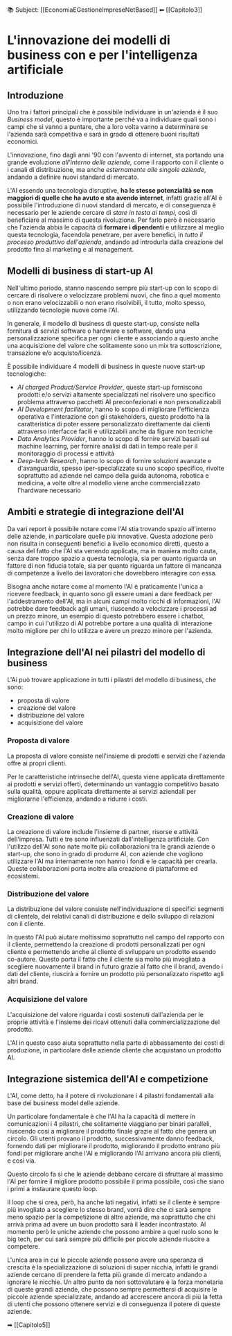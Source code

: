 📚 Subject: [[EconomiaEGestioneImpreseNetBased]]
⬅ [[Capitolo3]]

# L'innovazione dei modelli di business con e per l'intelligenza artificiale

## Introduzione

Uno tra i fattori principali che è possibile individuare in un'azienda è il suo *Business model*, questo è importante perché va a individuare quali sono i campi che si vanno a puntare, che a loro volta vanno a determinare se l'azienda sarà competitiva e sarà in grado di ottenere buoni risultati economici.

L'innovazione, fino dagli anni '90 con l'avvento di internet, sta portando una grande evoluzione *all'interno delle aziende,* come il rapporto con il cliente o i canali di distribuzione, ma anche *esternamente alle singole aziende*, andando a definire nuovi standard di mercato.

L'AI essendo una tecnologia disruptive, **ha le stesse potenzialità se non maggiori di quelle che ha avuto e sta avendo internet**, infatti grazie all'AI è possibile l'introduzione di nuovi standard di mercato, e di conseguenza è necessario per le aziende cercare di *stare in testa ai tempi*, così di beneficiare al massimo di questa rivoluzione.
Per farlo però è necessario che l'azienda abbia le capacità di **formare i dipendenti** e utilizzare al meglio questa tecnologia, facendola penetrare, per avere benefici, in *tutto il processo produttivo dell'azienda*, andando ad introdurla dalla creazione del prodotto fino al marketing e al management.

## Modelli di business di start-up AI

Nell'ultimo periodo, stanno nascendo sempre più start-up con lo scopo di cercare di risolvere o velocizzare problemi nuovi, che fino a quel momento o non erano velocizzabili o non erano risolvibili, il tutto, molto spesso, utilizzando tecnologie nuove come l'AI.

In generale, il modello di business di queste start-up, consiste nella fornitura di servizi software o hardware e software, dando una personalizzazione specifica per ogni cliente e associando a questo anche una acquisizione del valore che solitamente sono un mix tra sottoscrizione, transazione e/o acquisto/licenza.

È possibile individuare 4 modelli di business in queste nuove start-up tecnologiche:
- *AI charged Product/Service Provider*, queste start-up forniscono prodotti e/o servizi altamente specializzati nel risolvere uno specifico problema attraverso pacchetti AI preconfezionati e non personalizzabili
- *AI Development facilitator*, hanno lo scopo di migliorare l'efficienza operativa e l'interazione con gli stakeholders, questo prodotto ha la caratteristica di poter essere personalizzato direttamente dai clienti attraverso interfacce facili e utilizzabili anche da figure non tecniche
- *Data Analytics Provider*, hanno lo scopo di fornire servizi basati sul machine learning, per fornire analisi di dati in tempo reale per il monitoraggio di processi e attività
- *Deep-tech Research*, hanno lo scopo di fornire soluzioni avanzate e d'avanguardia, spesso iper-specializzate su uno scopo specifico, rivolte soprattutto ad aziende nel campo della guida autonoma, robotica e medicina, a volte oltre al modello viene anche commercializzato l'hardware necessario

## Ambiti e strategie di integrazione dell'AI

Da vari report è possibile notare come l'AI stia trovando spazio all'interno delle aziende, in particolare quelle più innovative.
Questa adozione però non risulta in conseguenti benefici a livello economico diretti, questo a causa del fatto che l'AI sta venendo applicata, ma in maniera molto cauta, senza dare troppo spazio a questa tecnologia, sia per quanto riguarda un fattore di non fiducia totale, sia per quanto riguarda un fattore di mancanza di competenze a livello dei lavoratori che dovrebbero interagire con essa.

Bisogna anche notare come al momento l'AI è praticamente l'unica a ricevere feedback, in quanto sono gli essere umani a dare feedback per l'addestramento dell'AI, ma in alcuni campi molto ricchi di informazioni, l'AI potrebbe dare feedback agli umani, riuscendo a velocizzare i processi ad un prezzo minore, un esempio di questo potrebbero essere i chatbot, campo in cui l'utilizzo di AI potrebbe portare a una qualità di interazione molto migliore per chi lo utilizza e avere un prezzo minore per l'azienda.

## Integrazione dell'AI nei pilastri del modello di business

L'Ai può trovare applicazione in tutti i pilastri del modello di business, che sono:
- proposta di valore
- creazione del valore
- distribuzione del valore
- acquisizione del valore

### Proposta di valore

La proposta di valore consiste nell'insieme di prodotti e servizi che l'azienda offre ai propri clienti.

Per le caratteristiche intrinseche dell'AI, questa viene applicata direttamente ai prodotti e servizi offerti, determinando un vantaggio competitivo basato sulla qualità, oppure applicata direttamente ai servizi aziendali per migliorarne l'efficienza, andando a ridurre i costi.

### Creazione di valore

La creazione di valore include l'insieme di partner, risorse e attività dell'impresa.
Tutti e tre sono influenzati dall'intelligenza artificiale.
Con l'utilizzo dell'AI sono nate molte più collaborazioni tra le grandi aziende o start-up, che sono in grado di produrre AI, con aziende che vogliono utilizzare l'AI ma internamente non hanno i fondi e le capacità per crearla.
Queste collaborazioni porta inoltre alla creazione di piattaforme ed ecosistemi.

### Distribuzione del valore

La distribuzione del valore consiste nell'individuazione di specifici segmenti di clientela, dei relativi canali di distribuzione e dello sviluppo di relazioni con il cliente.

In questo l'AI può aiutare moltissimo soprattutto nel campo del rapporto con il cliente, permettendo la creazione di prodotti personalizzati per ogni cliente e permettendo anche al cliente di sviluppare un prodotto essendo co-autore.
Questo porta il fatto che il cliente sia molto più invogliato a scegliere nuovamente il brand in futuro grazie al fatto che il brand, avendo i dati del cliente, riuscirà a fornire un prodotto più personalizzato rispetto agli altri brand.

### Acquisizione del valore

L'acquisizione del valore riguarda i costi sostenuti dall'azienda per le proprie attività e l'insieme dei ricavi ottenuti dalla commercializzazione del prodotto.

L'AI in questo caso aiuta soprattutto nella parte di abbassamento dei costi di produzione, in particolare delle aziende cliente che acquistano un prodotto AI.

## Integrazione sistemica dell'AI e competizione

L'AI, come detto, ha il potere di rivoluzionare i 4 pilastri fondamentali alla base dei business model delle aziende.

Un particolare fondamentale è che l'AI ha la capacità di mettere in comunicazioni i 4 pilastri, che solitamente viaggiano per binari paralleli, riuscendo così a migliorare il prodotto finale grazie al fatto che genera un circolo.
Gli utenti provano il prodotto, successivamente danno feedback, fornendo dati per migliorare il prodotto, migliorando il prodotto entrano più fondi per migliorare anche l'AI e migliorando l'AI arrivano ancora più clienti, e così via.

Questo circolo fa sì che le aziende debbano cercare di sfruttare al massimo l'AI per fornire il migliore prodotto possibile il prima possibile, così che siano i primi a instaurare questo loop.

Il loop che si crea, però, ha anche lati negativi, infatti se il cliente è sempre più invogliato a scegliere lo stesso brand, vorrà dire che ci sarà sempre meno spazio per la competizione di altre aziende, ma soprattutto che chi arrivà prima ad avere un buon prodotto sarà il leader incontrastato.
Al momento però le uniche aziende che possono ambire a quel ruolo sono le big tech, per cui sarà sempre più difficile per piccole aziende riuscire a competere.

L'unica area in cui le piccole aziende possono avere una speranza di crescita è la specializzazione di soluzioni di super nicchia, infatti le grandi aziende cercano di prendere la fetta più grande di mercato andando a ignorare le nicchie.
Un altro punto da non sottovalutare è la forza monetaria di queste grandi aziende, che possono sempre permettersi di acquisire le piccole aziende specializzate, andando ad accrescere ancora di più la fetta di utenti che possono ottenere servizi e di conseguenza il potere di queste aziende.


➡ [[Capitolo5]]